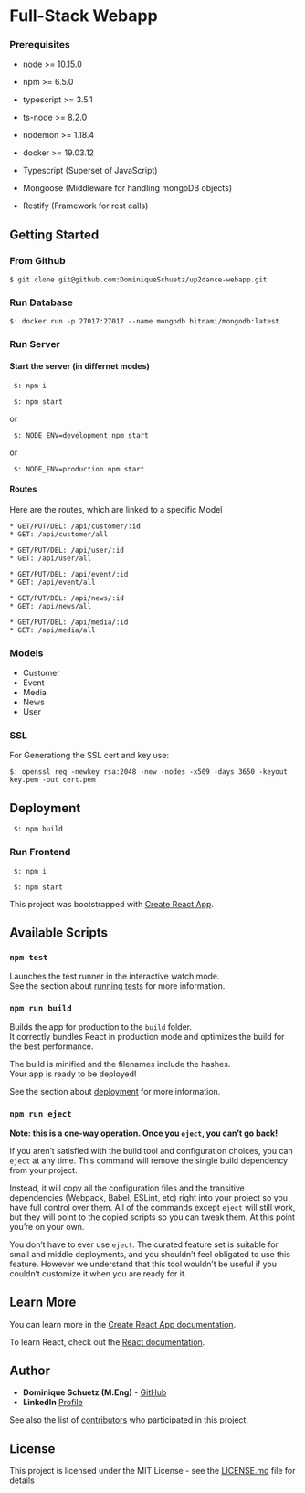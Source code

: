 # Full-Stack Webapp

### Prerequisites

- node >= 10.15.0
- npm >= 6.5.0
- typescript >= 3.5.1
- ts-node >= 8.2.0
- nodemon >= 1.18.4
- docker >= 19.03.12

- Typescript (Superset of JavaScript)
- Mongoose (Middleware for handling mongoDB objects)
- Restify (Framework for rest calls)

## Getting Started

### From Github

```
$ git clone git@github.com:DominiqueSchuetz/up2dance-webapp.git
```

### Run Database

```
$: docker run -p 27017:27017 --name mongodb bitnami/mongodb:latest
```

### Run Server

#### Start the server (in differnet modes)

```
 $: npm i
```

```
 $: npm start
```

or

```
 $: NODE_ENV=development npm start
```

or

```
 $: NODE_ENV=production npm start
```

#### Routes

Here are the routes, which are linked to a specific Model

```
* GET/PUT/DEL: /api/customer/:id
* GET: /api/customer/all
```

```
* GET/PUT/DEL: /api/user/:id
* GET: /api/user/all
```

```
* GET/PUT/DEL: /api/event/:id
* GET: /api/event/all
```

```
* GET/PUT/DEL: /api/news/:id
* GET: /api/news/all
```

```
* GET/PUT/DEL: /api/media/:id
* GET: /api/media/all
```

### Models

- Customer
- Event
- Media
- News
- User

### SSL

For Generationg the SSL cert and key use:

```
$: openssl req -newkey rsa:2048 -new -nodes -x509 -days 3650 -keyout key.pem -out cert.pem
```

## Deployment

```
 $: npm build
```

### Run Frontend

```
 $: npm i
```

```
 $: npm start
```

This project was bootstrapped with [Create React App](https://github.com/facebook/create-react-app).

## Available Scripts

### `npm test`

Launches the test runner in the interactive watch mode.<br>
See the section about [running tests](https://facebook.github.io/create-react-app/docs/running-tests) for more information.

### `npm run build`

Builds the app for production to the `build` folder.<br>
It correctly bundles React in production mode and optimizes the build for the best performance.

The build is minified and the filenames include the hashes.<br>
Your app is ready to be deployed!

See the section about [deployment](https://facebook.github.io/create-react-app/docs/deployment) for more information.

### `npm run eject`

**Note: this is a one-way operation. Once you `eject`, you can’t go back!**

If you aren’t satisfied with the build tool and configuration choices, you can `eject` at any time. This command will remove the single build dependency from your project.

Instead, it will copy all the configuration files and the transitive dependencies (Webpack, Babel, ESLint, etc) right into your project so you have full control over them. All of the commands except `eject` will still work, but they will point to the copied scripts so you can tweak them. At this point you’re on your own.

You don’t have to ever use `eject`. The curated feature set is suitable for small and middle deployments, and you shouldn’t feel obligated to use this feature. However we understand that this tool wouldn’t be useful if you couldn’t customize it when you are ready for it.

## Learn More

You can learn more in the [Create React App documentation](https://facebook.github.io/create-react-app/docs/getting-started).

To learn React, check out the [React documentation](https://reactjs.org/).

## Author

- **Dominique Schuetz (M.Eng)** - [GitHub](https://github.com/DominiqueSchuetz)
- **LinkedIn** [Profile](https://www.linkedin.com/in/dominique-schütz-690349a9/)

See also the list of [contributors](https://github.com/your/project/contributors) who participated in this project.

## License

This project is licensed under the MIT License - see the [LICENSE.md](LICENSE.md) file for details
